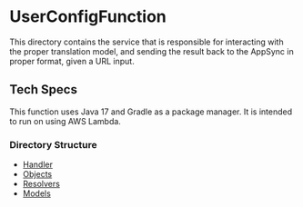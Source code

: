 # UserConfigFunction

This directory contains the service that is responsible for interacting with the proper translation model, and sending the result back to the AppSync in proper format, given a URL input.

## Tech Specs
This function uses Java 17 and Gradle as a package manager. It is intended to run on using AWS Lambda.

### Directory Structure

* [Handler](src/main/java/com/awsomenlp/lambda/config/)
* [Objects](src/main/java/com/awsomenlp/lambda/config/objects)
* [Resolvers](src/main/java/com/awsomenlp/lambda/config/resolvers)
* [Models](src/main/java/com/awsomenlp/lambda/config/models)